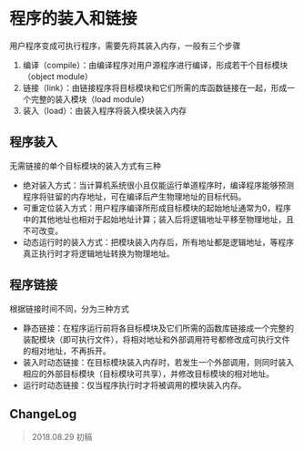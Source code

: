 # 程序的装入和链接

用户程序变成可执行程序，需要先将其装入内存，一般有三个步骤

1. 编译（compile）：由编译程序对用户源程序进行编译，形成若干个目标模块（object module）
2. 链接（link）：由链接程序将目标模块和它们所需的库函数链接在一起，形成一个完整的装入模块（load module）
3. 装入（load）：由装入程序将装入模块装入内存

## 程序装入

无需链接的单个目标模块的装入方式有三种

- 绝对装入方式：当计算机系统很小且仅能运行单道程序时，编译程序能够预测程序将驻留的内存地址，可在编译后产生物理地址的目标代码。
- 可重定位装入方式：用户程序编译所形成目标模块的起始地址通常为0，程序中的其他地址也相对于起始地址计算；装入后将逻辑地址平移至物理地址，且不可改变。
- 动态运行时的装入方式：把模块装入内存后，所有地址都是逻辑地址，等程序真正执行时才将逻辑地址转换为物理地址。

## 程序链接

根据链接时间不同，分为三种方式

- 静态链接：在程序运行前将各目标模块及它们所需的函数库链接成一个完整的装配模块（即可执行文件），将相对地址和外部调用符号都修改成可执行文件的相对地址，不再拆开。
- 装入时动态链接：在目标模块装入内存时，若发生一个外部调用，则同时装入相应的外部目标模块（目标模块可共享），并修改目标模块的相对地址。
- 运行时动态链接：仅当程序执行时才将被调用的模块装入内存。

## ChangeLog

> 2018.08.29 初稿